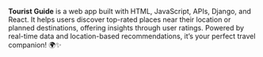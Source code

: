 **Tourist Guide** 
is a web app built with HTML, JavaScript, APIs, Django, and React. It helps users discover top-rated places near their location or planned destinations, offering insights through user ratings. Powered by real-time data and location-based recommendations, it’s your perfect travel companion! 🌍✨